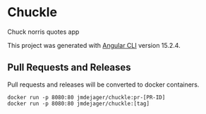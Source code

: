 # Chuckle
Chuck norris quotes app

This project was generated with [Angular CLI](https://github.com/angular/angular-cli) version 15.2.4.

## Pull Requests and Releases
Pull requests and releases will be converted to docker containers.
``` 
docker run -p 8080:80 jmdejager/chuckle:pr-[PR-ID]
docker run -p 8080:80 jmdejager/chuckle:[tag]
```
